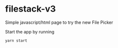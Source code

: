 # filestack-v3
Simple javascript/html page to try the new File Picker

Start the app by running

```
yarn start
```
